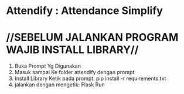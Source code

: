 # Attendify : Attendance Simplify

# //SEBELUM JALANKAN PROGRAM WAJIB INSTALL LIBRARY//

1. Buka Prompt Yg Digunakan
2. Masuk sampai Ke folder attendify dengan prompt
3. Install Library Ketik pada prompt: pip install -r requirements.txt
4. jalankan dengan mengetik: Flask Run
